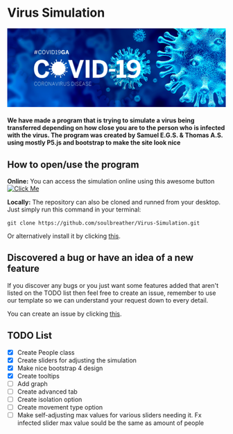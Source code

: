 # Virus Simulation

![COVID-19](/images/CoronaVirus.png)

#### We have made a program that is trying to simulate a virus being transferred depending on how close you are to the person who is infected with the virus. The program was created by Samuel E.G.S. & Thomas A.S. using mostly P5.js and  bootstrap to make the site look nice

## How to open/use the program

**Online:**
You can access the simulation online using this awesome button [![Click Me](https://awesome.re/badge.svg)](https://soulbreather.github.io/Virus-Simulation/src/index.html)

**Locally:**
The repository can also be cloned and runned from your desktop. Just simply run this command in your terminal:

    git clone https://github.com/soulbreather/Virus-Simulation.git

Or alternatively install it by clicking [this](https://github.com/soulbreather/Virus-Simulation/archive/master.zip).

## Discovered a bug or have an idea of a new feature

If you discover any bugs or you just want some features added that aren't listed on the TODO list then feel free to create an issue, remember to use our template so we can understand your request down to every detail.

You can create an issue by clicking [this](https://github.com/soulbreather/Virus-Simulation/issues/new/choose).

## TODO List

- [x] Create People class
- [x] Create sliders for adjusting the simulation
- [x] Make nice bootstrap 4 design
- [x] Create tooltips
- [ ] Add graph
- [ ] Create advanced tab
- [ ] Create isolation option
- [ ] Create movement type option
- [ ] Make self-adjusting max values for various sliders needing it. Fx infected slider max value sould be the same as amount of people
